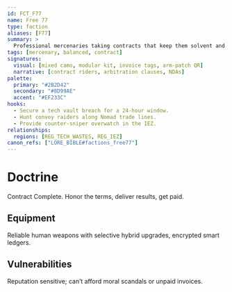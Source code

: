 ```yaml
---
id: FCT_F77
name: Free 77
type: faction
aliases: [F77]
summary: >
  Professional mercenaries taking contracts that keep them solvent and mobile. Balanced kit, pragmatic morals.
tags: [mercenary, balanced, contract]
signatures:
  visual: [mixed camo, modular kit, invoice tags, arm-patch QR]
  narrative: [contract riders, arbitration clauses, NDAs]
palette:
  primary: "#2B2D42"
  secondary: "#8D99AE"
  accent: "#EF233C"
hooks:
  - Secure a tech vault breach for a 24-hour window.
  - Hunt convoy raiders along Nomad trade lines.
  - Provide counter-sniper overwatch in the IEZ.
relationships:
  regions: [REG_TECH_WASTES, REG_IEZ]
canon_refs: ["LORE_BIBLE#factions_free77"]
---
```


# Doctrine

Contract Complete. Honor the terms, deliver results, get paid.

## Equipment

Reliable human weapons with selective hybrid upgrades, encrypted smart ledgers.

## Vulnerabilities

Reputation sensitive; can’t afford moral scandals or unpaid invoices.
